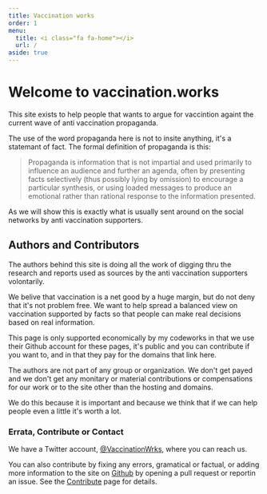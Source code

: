 ```yaml
---
title: Vaccination works
order: 1
menu:
  title: <i class="fa fa-home"></i>
  url: /
aside: true
---
```


<style type="text/css">
  header .hero-journey {
    top: 0;
    opacity: 0.5;
  }
</style>

# Welcome to vaccination.works

This site exists to help people that wants to argue for vaccintion againt the current wave of anti vaccination propaganda.

The use of the word propaganda here is not to insite anything, it's a statemant of fact. The formal definition of propaganda is this:

> Propaganda is information that is not impartial and used primarily to influence an audience and further an agenda, often by presenting facts selectively (thus possibly lying by omission) to encourage a particular synthesis, or using loaded messages to produce an emotional rather than rational response to the information presented.

As we will show this is exactly what is usually sent around on the social networks by anti vaccination supporters.



## Authors and Contributors

The authors behind this site is doing all the work of digging thru the research and reports used as sources by the anti vaccination supporters volontarily.

We belive that vaccination is a net good by a huge margin, but do not deny that it's not problem free. We want to help spread a balanced view on vaccination supported by facts so that people can make real decisions based on real information.

This page is only supported economically by my codeworks in that we use their Github account for these pages, it's public and you can contribute if you want to, and in that they pay for the domains that link here.

The authors are not part of any group or organization. We don't get payed and we don't get any monitary or material contributions or compensations for our work or to the site other than the hosting and domains.

We do this because it is important and because we think that if we can help people even a little it's worth a lot.



### Errata, Contribute or Contact

We have a Twitter account, [@VaccinationWrks](http://twitter.com/VaccinationWrks), where you can reach us.

You can also contribute by fixing any errors, gramatical or factual, or adding more information to the site on [Github](https://github.com/my-codeworks/vaccination) by opening a pull request or reportin an issue. See the [Contribute](/contribute) page for details.

